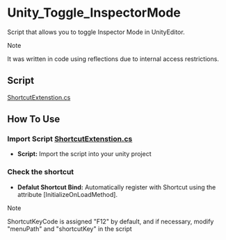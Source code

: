 # Unity_Toggle_InspectorMode
Script that allows you to toggle Inspector Mode in UnityEditor.
> [!NOTE]
It was written in code using reflections due to internal access restrictions.

## Script
[ShortcutExtenstion.cs](ShortcutExtenstion.cs)

## How To Use
### Import Script [ShortcutExtenstion.cs](ShortcutExtenstion.cs)
- **Script:**  Import the script into your unity project
### Check the shortcut
- **Defalut Shortcut Bind:** Automatically register with Shortcut using the attribute [InitializeOnLoadMethod].
> [!NOTE]
ShortcutKeyCode is assigned "F12" by default, and if necessary, modify "menuPath" and "shortcutKey" in the script
